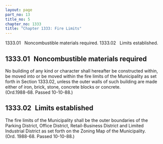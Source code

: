 ```yaml
---
layout: page
part_no: 13
title_no: 5
chapter_no: 1333
title: "Chapter 1333: Fire Limits"
---
```


1333.01   Noncombustible materials required.
1333.02   Limits established.

## 1333.01   Noncombustible materials required

No building of any kind or character shall hereafter be constructed within,
be moved into or be moved within the fire limits of the Municipality as set
forth in Section 1333.02, unless the outer walls of such building are made either of iron,
brick, stone, concrete blocks or concrete.  
(Ord.1988-68. Passed 10-10-88.)

## 1333.02   Limits established

The fire limits of the Municipality shall be the outer boundaries of the
Parking District, Office District, Retail-Business District and Limited
Industrial District as set forth on the Zoning Map of the Municipality.  
(Ord. 1988-68. Passed 10-10-88.)
